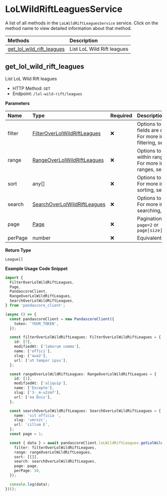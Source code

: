 # LoLWildRiftLeaguesService

A list of all methods in the `LoLWildRiftLeaguesService` service. Click on the method name to view detailed information about that method.

| Methods                                                 | Description                |
| :------------------------------------------------------ | :------------------------- |
| [get_lol_wild_rift_leagues](#get_lol_wild_rift_leagues) | List LoL Wild Rift leagues |

## get_lol_wild_rift_leagues

List LoL Wild Rift leagues

- HTTP Method: `GET`
- Endpoint: `/lol-wild-rift/leagues`

**Parameters**

| Name    | Type                                                                      | Required | Description                                                                                                                                         |
| :------ | :------------------------------------------------------------------------ | :------- | :-------------------------------------------------------------------------------------------------------------------------------------------------- |
| filter  | [FilterOverLolWildRiftLeagues](../models/FilterOverLolWildRiftLeagues.md) | ❌       | Options to filter results. String fields are case sensitive <br/>For more information on filtering, see [docs](/docs/filtering-and-sorting#filter). |
| range   | [RangeOverLolWildRiftLeagues](../models/RangeOverLolWildRiftLeagues.md)   | ❌       | Options to select results within ranges <br/>For more information on ranges, see [docs](/docs/filtering-and-sorting#range).                         |
| sort    | any[]                                                                     | ❌       | Options to sort results <br/>For more information on sorting, see [docs](/docs/filtering-and-sorting#sort).                                         |
| search  | [SearchOverLolWildRiftLeagues](../models/SearchOverLolWildRiftLeagues.md) | ❌       | Options to search results <br/>For more information on searching, see [docs](/docs/filtering-and-sorting#search).                                   |
| page    | [Page](../models/Page.md)                                                 | ❌       | Pagination in the form of `page=2` or `page[size]=30&page[number]=2`                                                                                |
| perPage | number                                                                    | ❌       | Equivalent to `page[size]`                                                                                                                          |

**Return Type**

`League[]`

**Example Usage Code Snippet**

```typescript
import {
  FilterOverLolWildRiftLeagues,
  Page,
  PandascoreClient,
  RangeOverLolWildRiftLeagues,
  SearchOverLolWildRiftLeagues,
} from 'pandascore_client';

(async () => {
  const pandascoreClient = new PandascoreClient({
    token: 'YOUR_TOKEN',
  });

  const filterOverLolWildRiftLeagues: FilterOverLolWildRiftLeagues = {
    id: [7],
    modifiedAt: ['laborum commo'],
    name: ['offici'],
    slug: ['aua2'],
    url: ['ut tempor ipsu'],
  };

  const rangeOverLolWildRiftLeagues: RangeOverLolWildRiftLeagues = {
    id: [1],
    modifiedAt: ['aliquip'],
    name: ['Excepte'],
    slug: ['3-_m-u2zm7'],
    url: ['ea Duis'],
  };

  const searchOverLolWildRiftLeagues: SearchOverLolWildRiftLeagues = {
    name: 'sit officia ',
    slug: 'vmrxzc',
    url: 'cillum E',
  };
  const page = 1;

  const { data } = await pandascoreClient.loLWildRiftLeagues.getLolWildRiftLeagues({
    filter: filterOverLolWildRiftLeagues,
    range: rangeOverLolWildRiftLeagues,
    sort: [[]],
    search: searchOverLolWildRiftLeagues,
    page: page,
    perPage: 50,
  });

  console.log(data);
})();
```

<!-- This file was generated by liblab | https://liblab.com/ -->
